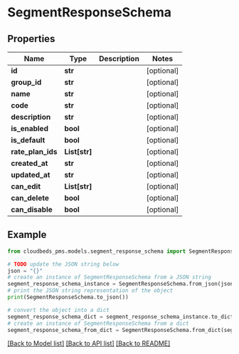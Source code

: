 # SegmentResponseSchema


## Properties

Name | Type | Description | Notes
------------ | ------------- | ------------- | -------------
**id** | **str** |  | [optional] 
**group_id** | **str** |  | [optional] 
**name** | **str** |  | [optional] 
**code** | **str** |  | [optional] 
**description** | **str** |  | [optional] 
**is_enabled** | **bool** |  | [optional] 
**is_default** | **bool** |  | [optional] 
**rate_plan_ids** | **List[str]** |  | [optional] 
**created_at** | **str** |  | [optional] 
**updated_at** | **str** |  | [optional] 
**can_edit** | **List[str]** |  | [optional] 
**can_delete** | **bool** |  | [optional] 
**can_disable** | **bool** |  | [optional] 

## Example

```python
from cloudbeds_pms.models.segment_response_schema import SegmentResponseSchema

# TODO update the JSON string below
json = "{}"
# create an instance of SegmentResponseSchema from a JSON string
segment_response_schema_instance = SegmentResponseSchema.from_json(json)
# print the JSON string representation of the object
print(SegmentResponseSchema.to_json())

# convert the object into a dict
segment_response_schema_dict = segment_response_schema_instance.to_dict()
# create an instance of SegmentResponseSchema from a dict
segment_response_schema_from_dict = SegmentResponseSchema.from_dict(segment_response_schema_dict)
```
[[Back to Model list]](../README.md#documentation-for-models) [[Back to API list]](../README.md#documentation-for-api-endpoints) [[Back to README]](../README.md)



